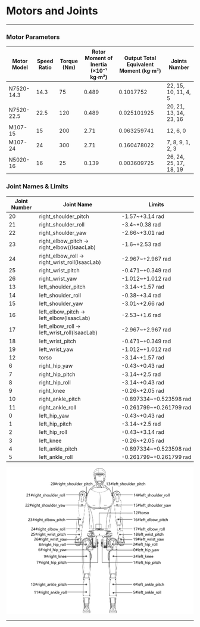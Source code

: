 # Motors and Joints

---

### Motor Parameters

| Motor Model | Speed Ratio | Torque (Nm) | Rotor Moment of Inertia (×10⁻¹ kg·m²) | Output Total Equivalent Moment (kg·m²) | Joints Number |
| --- | --- | --- | --- | --- | --- |
| N7520-14.3 | 14.3 | 75 | 0.489 | 0.1017752 | 22, 15, 10, 11, 4, 5 |
| N7520-22.5 | 22.5 | 120 | 0.489 | 0.025101925 | 20, 21, 13, 14, 23, 16 |
| M107-15 | 15 | 200 | 2.71 | 0.063259741 | 12, 6, 0 |
| M107-24 | 24 | 300 | 2.71 | 0.160478022 | 7, 8, 9, 1, 2, 3 |
| N5020-16 | 16 | 25 | 0.139 | 0.003609725 | 26, 24, 25, 17, 18, 19 |

### Joint Names & Limits

| Joint Number | Joint Name | Limits |
| --- | --- | --- |
| 20 | right_shoulder_pitch | -1.57~+3.14 rad |
| 21 | right_shoulder_roll | -3.4~+0.38 rad |
| 22 | right_shoulder_yaw | -2.66~+3.01 rad |
| 23 | right_elbow_pitch -> right_elbow((IsaacLab) | -1.6~+2.53 rad |
| 24 | right_elbow_roll -> right_wrist_roll(IsaacLab) | -2.967~+2.967 rad |
| 25 | right_wrist_pitch | -0.471~+0.349 rad |
| 26 | right_wrist_yaw | -1.012~+1.012 rad |
| 13 | left_shoulder_pitch | -3.14~+1.57 rad |
| 14 | left_shoulder_roll | -0.38~+3.4 rad |
| 15 | left_shoulder_yaw | -3.01~+2.66 rad |
| 16 | left_elbow_pitch -> left_elbow(IsaacLab)| -2.53~+1.6 rad |
| 17 | left_elbow_roll -> left_wrist_roll(IsaacLab) | -2.967~+2.967 rad |
| 18 | left_wrist_pitch | -0.471~+0.349 rad |
| 19 | left_wrist_yaw | -1.012~+1.012 rad |
| 12 | torso | -3.14~+1.57 rad |
| 6 | right_hip_yaw | -0.43~+0.43 rad |
| 7 | right_hip_pitch | -3.14~+2.5 rad |
| 8 | right_hip_roll | -3.14~+0.43 rad |
| 9 | right_knee | -0.26~+2.05 rad |
| 10 | right_ankle_pitch | -0.897334~+0.523598 rad |
| 11 | right_ankle_roll | -0.261799~+0.261799 rad |
| 0 | left_hip_yaw | -0.43~+0.43 rad |
| 1 | left_hip_pitch | -3.14~+2.5 rad |
| 2 | left_hip_roll | -0.43~+3.14 rad |
| 3 | left_knee | -0.26~+2.05 rad |
| 4 | left_ankle_pitch | -0.897334~+0.523598 rad |
| 5 | left_ankle_roll | -0.261799~+0.261799 rad |

![image.png](../assets/h12_joint_numbers.png)

---
